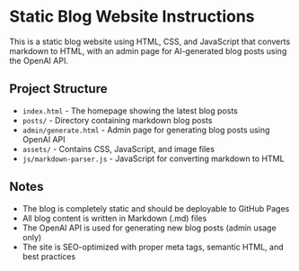 <!-- Use this file to provide workspace-specific custom instructions to Copilot. For more details, visit https://code.visualstudio.com/docs/copilot/copilot-customization#_use-a-githubcopilotinstructionsmd-file -->

# Static Blog Website Instructions

This is a static blog website using HTML, CSS, and JavaScript that converts markdown to HTML, with an admin page for AI-generated blog posts using the OpenAI API.

## Project Structure
- `index.html` - The homepage showing the latest blog posts
- `posts/` - Directory containing markdown blog posts
- `admin/generate.html` - Admin page for generating blog posts using OpenAI API
- `assets/` - Contains CSS, JavaScript, and image files
- `js/markdown-parser.js` - JavaScript for converting markdown to HTML

## Notes
- The blog is completely static and should be deployable to GitHub Pages
- All blog content is written in Markdown (.md) files
- The OpenAI API is used for generating new blog posts (admin usage only)
- The site is SEO-optimized with proper meta tags, semantic HTML, and best practices
